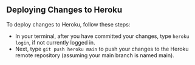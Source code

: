 ## Deploying Changes to Heroku

To deploy changes to Heroku, follow these steps:
  - In your terminal, after you have committed your changes, type `heroku login`, if not currently logged in.
  - Next, type `git push heroku main` to push your changes to the Heroku remote repository (assuming your main branch is named main).
